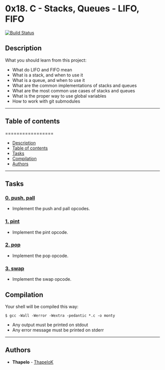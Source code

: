 # 0x18. C - Stacks, Queues - LIFO, FIFO

[![Build Status](https://travis-ci.org/joemccann/dillinger.svg?branch=master)](https://github.com/ThapeloK/monty)

## Description
What you should learn from this project:

* What do LIFO and FIFO mean
* What is a stack, and when to use it
* What is a queue, and when to use it
* What are the common implementations of stacks and queues
* What are the most common use cases of stacks and queues
* What is the proper way to use global variables
* How to work with git submodules


******************************************************************************


## Table of contents
=================

<!--ts-->
   * [Description](#description)
   * [Table of contents](#table-of-contents)
   * [Tasks](#tasks)
   * [Compilation](#compilation)
   * [Authors](#authors)
<!--te-->

******************************************************************************

## Tasks 
### [0. push, pall](./1000-holberton.bf)
* Implement the push and pall opcodes.


### [1. pint](./1001-add.bf)
* Implement the pint opcode.


### [2. pop](./1002-mul.bf)
* Implement the pop opcode.


### [3. swap](./1003-mul.bf)
* Implement the swap opcode.

## Compilation

Your shell will be compiled this way:

```
$ gcc -Wall -Werror -Wextra -pedantic *.c -o monty
```
- Any output must be printed on stdout
- Any error message must be printed on stderr

******************************************************************************

## Authors
* **Thapelo** - [ThapeloK](https://github.com/ThapeloK/)




